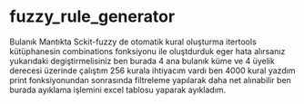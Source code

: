 # fuzzy_rule_generator
Bulanık Mantıkta Sckit-fuzzy de otomatik kural oluşturma itertools kütüphanesin combinations fonksiyonu ile oluştdurduk  eger hata alırsanız yukarıdaki degiştirmelisiniz ben burada 4 ana bulanık küme ve 4 üyelik derecesi üzerinde çalıştım 256 kurala ihtiyacım vardı ben 4000 kural yazdım print fonksiyonundan sonrasında filtreleme yapılarak daha net alınabilir ben burada ayıklama işlemini  excel tablosu yaparak ayıkladım.
